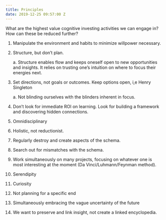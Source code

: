 ```yaml
---
title: Principles
date: 2019-12-25 09:57:00 Z
---
```


What are the highest value cognitive investing activities we can engage in? How can these be reduced further?

 1. Manipulate the environment and habits to minimize willpower necessary.

 2. Structure, but don’t plan.

    a. Structure enables flow and keeps oneself open to new opportunities and insights. It relies on trusting one’s intuition on where to focus their energies next.

 3. Set directions, not goals or outcomes. Keep options open, i,e Henry Singleton

    a. Not blinding ourselves with the blinders inherent in focus.

 4. Don’t look for immediate ROI on learning. Look for building a framework and discovering hidden connections.

 5. Omnidisciplinary

 6. Holistic, not reductionist.

 7. Regularly destroy and create aspects of the schema.

 8. Search out for mismatches with the schema.

 9. Work simultaneously on many projects, focusing on whatever one is most interesting at the moment (Da Vinci/Luhmann/Feynman method).

10. Serendipity

11. Curiosity

12. Not planning for a specific end

13. Simultaneously embracing the vague uncertainty of the future

14. We want to preserve and link insight, not create a linked encyclopedia.
